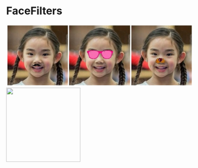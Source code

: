 # FaceFilters

![output image](Output/Output.jpg)
<img src="Output/Output.gif" width="200" height="200">

